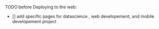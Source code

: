 TODO before Deploying to the web:  
- [] add specific pages for datascience , web developement, and mobile developement project
